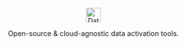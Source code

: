 <p align="center">
  <picture>
    <source media="(prefers-color-scheme: dark)" srcset="https://assets.datakit.cloud/identity/logo-color-on-blue.svg">
    <img alt="DataKit Logo" src="https://assets.datakit.cloud/identity/logo-color.svg" height="30" />
  </picture>
</p>
<p align="center">Open-source & cloud-agnostic data activation tools.</p>
